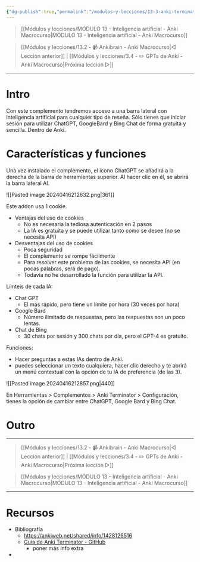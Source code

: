 ```yaml
---
{"dg-publish":true,"permalink":"/modulos-y-lecciones/13-3-anki-terminator-chat-gpt-sidebar-for-review-google-bard-bing-chat-anki-macrocurso/","noteIcon":""}
---
```



> [[Módulos y lecciones/MÓDULO 13 - Inteligencia artificial - Anki Macrocurso\|MÓDULO 13 - Inteligencia artificial - Anki Macrocurso]]

> [[Módulos y lecciones/13.2  - 📹 Ankibrain - Anki Macrocurso\|◁ Lección anterior]] | [[Módulos y lecciones/3.4  - ✏️ GPTs de Anki   - Anki Macrocurso\|Próxima lección ▷]]


---

# Intro
Con este complemento tendremos acceso a una barra lateral con inteligencia artificial para cualquier tipo de reseña. Sólo tienes que iniciar sesión para utilizar ChatGPT, GoogleBard y Bing Chat de forma gratuita y sencilla. Dentro de Anki.

# Características y funciones
Una vez instalado el complemento, el icono ChatGPT se añadirá a la derecha de la barra de herramientas superior.
Al hacer clic en él, se abrirá la barra lateral AI.

![[Pasted image 20240416212632.png\|361]]

Este addon usa 1 cookie.

- Ventajas del uso de cookies
	- No es necesaria la tediosa autenticación en 2 pasos
	- La IA es gratuita y se puede utilizar tanto como se desee (no se necesita API)
- Desventajas del uso de cookies
	- Poca seguridad
	- El complemento se rompe fácilmente
	- Para resolver este problema de las cookies, se necesita API (en pocas palabras, será de pago).
	- Todavía no he desarrollado la función para utilizar la API.

Límteis de cada IA:

- Chat GPT
	- El más rápido, pero tiene un límite por hora (30 veces por hora)
- Google Bard
	- Número ilimitado de respuestas, pero las respuestas son un poco lentas.
- Chat de Bing
	- 30 chats por sesión y 300 chats por día, pero el GPT-4 es gratuito.

Funciones:

- Hacer preguntas a estas IAs dentro de Anki.
- puedes seleccionar un texto cualquiera, hacer clic derecho y te abrirá un menú contextual con la opción de tu IA de preferencia (de las 3).

![[Pasted image 20240416212857.png\|440]]

En Herramientas > Complementos > Anki Terminator > Configuración, tienes la opción de cambiar entre ChatGPT, Google Bard y Bing Chat.


# Outro

---

> [[Módulos y lecciones/13.2  - 📹 Ankibrain - Anki Macrocurso\|◁ Lección anterior]] | [[Módulos y lecciones/3.4  - ✏️ GPTs de Anki   - Anki Macrocurso\|Próxima lección ▷]]

> [[Módulos y lecciones/MÓDULO 13 - Inteligencia artificial - Anki Macrocurso\|MÓDULO 13 - Inteligencia artificial - Anki Macrocurso]]

---

# Recursos
- Bibliografía
	- https://ankiweb.net/shared/info/1428126516
	- [Guía de Anki Terminator - GitHub](https://github.com/shigeyukey/Anki-Terminator-/wiki/How-to-use)
		- poner más info extra
- 
